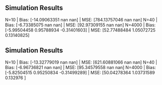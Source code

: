 
## Simulation Results
N=10 | Bias: [-14.09063351          nan          nan] | MSE: [784.13757046          nan          nan]
N=40 | Bias: [-6.73385075         nan         nan] | MSE: [92.97309155         nan         nan]
N=4000 | Bias: [-5.99504458  0.95788934 -0.31401603] | MSE: [52.77488484  1.05072725  0.13140825]

## Simulation Results
N=10 | Bias: [-13.32779019          nan          nan] | MSE: [621.60881066          nan          nan]
N=40 | Bias: [-6.96736821         nan         nan] | MSE: [95.34579558         nan         nan]
N=4000 | Bias: [-5.82504515  0.95250834 -0.31499289] | MSE: [50.04278364  1.03731589  0.132976  ]

